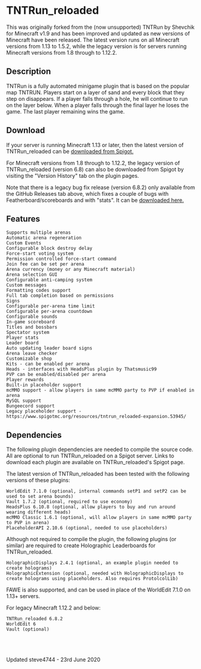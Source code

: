 # TNTRun_reloaded

This was originally forked from the (now unsupported) TNTRun by Shevchik for Minecraft v1.9 and has been improved and updated as new versions of Minecraft have been released. The latest version runs on all Minecraft versions from 1.13 to 1.5.2, while the legacy version is for servers running Minecraft versions from 1.8 through to 1.12.2.


## Description

TNTRun is a fully automated minigame plugin that is based on the popular map TNTRUN. Players start on a layer of sand and every block that they step on disappears. If a player falls through a hole, he will continue to run on the layer below. When a player falls through the final layer he loses the game. The last player remaining wins the game.

## Download

If your server is running Minecraft 1.13 or later, then the latest version of TNTRun\_reloaded can be [downloaded from Spigot.](https://www.spigotmc.org/resources/tntrun_reloaded.53359/ "TNTRun_reloaded")

For Minecraft versions from 1.8 through to 1.12.2, the legacy version of TNTRun\_reloaded (version 6.8) can also be downloaded from Spigot by visiting the "Version History" tab on the plugin pages.

Note that there is a legacy bug fix release (version 6.8.2) only available from the GitHub Releases tab above, which fixes a couple of bugs with Featherboard/scoreboards and with "stats". It can be [downloaded here.](https://github.com/steve4744/TNTRun/releases/download/v6.8.1/TNTRun_reloaded_6.8.2.jar "v6.8.2")


## Features

    Supports multiple arenas
    Automatic arena regeneration
    Custom Events
    Configurable block destroy delay
    Force-start voting system
    Permission controlled force-start command
    Join fee can be set per arena
    Arena currency (money or any Minecraft material)
    Arena selection GUI
    Configurable anti-camping system
    Custom messages
    Formatting codes support
    Full tab completion based on permissions
    Signs
    Configurable per-arena time limit
    Configurable per-arena countdown
    Configurable sounds
    In-game scoreboard
    Titles and bossbars
    Spectator system
    Player stats
    Leader board
    Auto updating leader board signs
    Arena leave checker
    Customizable shop
    Kits - can be enabled per arena
    Heads - interfaces with HeadsPlus plugin by Thatsmusic99
    PVP can be enabled/disabled per arena
    Player rewards
    Built-in placeholder support
    mcMMO support - allow players in same mcMMO party to PVP if enabled in arena
    MySQL support
    Bungeecord support
    Legacy placeholder support - https://www.spigotmc.org/resources/tntrun_reloaded-expansion.53945/

## Dependencies

The following plugin dependencies are needed to compile the source code. All are optional to run TNTRun_reloaded on a Spigot server.
Links to download each plugin are available on TNTRun_reloaded's Spigot page.

The latest version of TNTRun_reloaded has been tested with the following versions of these plugins:

    WorldEdit 7.1.0 (optional, internal commands setP1 and setP2 can be used to set arena bounds)
    Vault 1.7.2 (optional, required to use economy)
    HeadsPlus 6.10.8 (optional, allow players to buy and run around wearing different heads)
    mcMMO Classic 1.6.1 (optional, will allow players in same mcMMO party to PVP in arena)
    PlaceholderAPI 2.10.6 (optional, needed to use placeholders)
    
Although not required to compile the plugin, the following plugins (or similar) are required to create Holographic Leaderboards for TNTRun_reloaded.
    
    HolographicDisplays 2.4.1 (optional, an example plugin needed to create holograms)
    HolographicExtension (optional, needed with HolographicDisplays to create holograms using placeholders. Also requires ProtolcolLib)

FAWE is also supported, and can be used in place of the WorldEdit 7.1.0 on 1.13+ servers.

For legacy Minecraft 1.12.2 and below:

    TNTRun_reloaded 6.8.2
    WorldEdit 6
    Vault (optional)


<br />
<br />
<br />
Updated steve4744 - 23rd June 2020